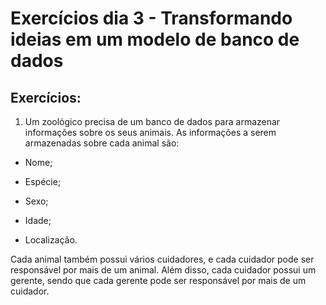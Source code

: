 # Exercícios dia 3 - Transformando ideias em um modelo de banco de dados

## Exercícios:

1. Um zoológico precisa de um banco de dados para armazenar informações sobre os seus animais. As informações a serem armazenadas sobre cada animal são:

 - Nome;

 - Espécie;

 - Sexo;

 - Idade;

 - Localização.

Cada animal também possui vários cuidadores, e cada cuidador pode ser responsável por mais de um animal. Além disso, cada cuidador possui um gerente, sendo que cada gerente pode ser responsável por mais de um cuidador.

